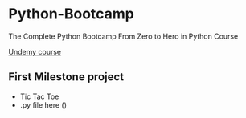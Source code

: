 # Python-Bootcamp
The Complete Python Bootcamp From Zero to Hero in Python Course

[Undemy course](https://www.udemy.com/course/complete-python-bootcamp/?kw=The+Complete+Python+Bootcamp+From+Zero+to+Hero+in+Python&src=sac)


## First Milestone project
- Tic Tac Toe
- .py file here ()